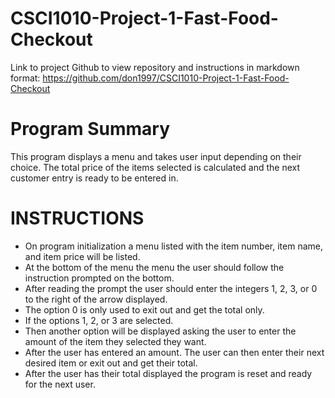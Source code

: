 # CSCI1010-Project-1-Fast-Food-Checkout

Link to project Github to view repository and instructions in markdown format: https://github.com/don1997/CSCI1010-Project-1-Fast-Food-Checkout 

# Program Summary

This program displays a menu and takes user input depending on their choice. The total price of the items selected is calculated and the next customer entry is ready to be entered in.

# INSTRUCTIONS

* On program initialization a menu listed with the item number, item name, and item price will be listed. 
* At the bottom of the menu the menu the user should follow the instruction prompted on the bottom.
* After reading the prompt the user should enter the integers 1, 2, 3, or 0 to the right of the arrow displayed.
* The option 0 is only used to exit out and get the total only.
* If the options 1, 2, or 3 are selected.
* Then another option will be displayed asking the user to enter the amount of the item they selected they want.
* After the user has entered an amount. The user can then enter their next desired item or exit out and get their total. 
* After the user has their total displayed the program is reset and ready for the next user. 
